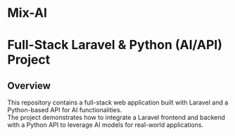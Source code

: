 # Mix-AI

# Full-Stack Laravel & Python (AI/API) Project
<h2>Overview</h2>
<p>
  This repository contains a full-stack web application built with Laravel and a Python-based API for AI functionalities. <br>
  The project demonstrates how to integrate a Laravel frontend and backend with a Python API to leverage AI models for real-world applications.
</p>
